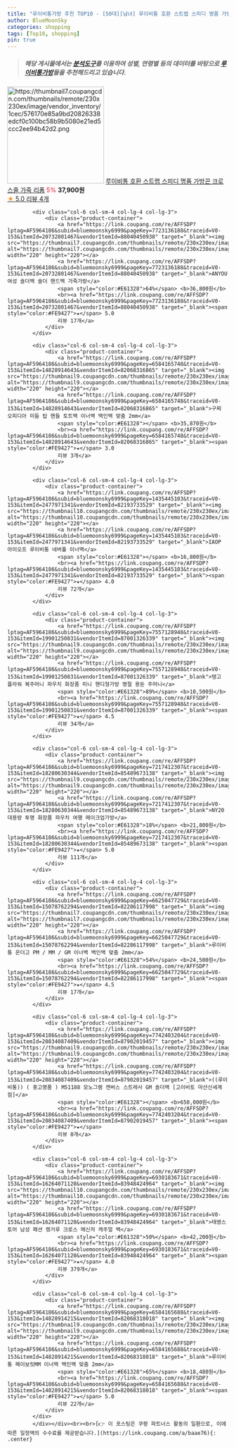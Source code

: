 ```yaml
---
title: "루이비통가방 추천 TOP10 - [50대][남녀] 루이비통 호환 스트랩 스피디 명품 가방끈 크로스줄 가죽 리폼"
author: BlueMoonSky
categories: shopping
tags: [Top10, shopping]
pin: true
---
```


> ##### 해당 게시물에서는 [**분석도구**](https://itemscout.io/)를 이용하여 **성별**, **연령별** 등의 데이터를 바탕으로 [**루이비통가방**](https://link.coupang.com/a/baae76)들을 추천해드리고 있습니다.
<div class="container"><div class="row">
            <div class="col-6 col-sm-4 col-lg-4 col-lg-3">
                <div class="product-container">
                    <a href="https://link.coupang.com/re/AFFSDP?lptag=AF5964186&subid=bluemoonsky6999&pageKey=7735238434&traceid=V0-153&itemId=20796283098&vendorItemId=87865700671" target="_blank"><img src="https://thumbnail7.coupangcdn.com/thumbnails/remote/230x230ex/image/vendor_inventory/1cec/576170e85a9bd20826338edcf0c100bc58b9b5080e21ed5ccc2ee94b42d2.png" alt="https://thumbnail7.coupangcdn.com/thumbnails/remote/230x230ex/image/vendor_inventory/1cec/576170e85a9bd20826338edcf0c100bc58b9b5080e21ed5ccc2ee94b42d2.png" width="220" height="220"></a>
                    <a href="https://link.coupang.com/re/AFFSDP?lptag=AF5964186&subid=bluemoonsky6999&pageKey=7735238434&traceid=V0-153&itemId=20796283098&vendorItemId=87865700671" target="_blank">루이비통 호환 스트랩 스피디 명품 가방끈 크로스줄 가죽 리폼</a>
                    <span style="color:#E61328">5%</span> <b>37,900원</b>
                    <br><a href="https://link.coupang.com/re/AFFSDP?lptag=AF5964186&subid=bluemoonsky6999&pageKey=7735238434&traceid=V0-153&itemId=20796283098&vendorItemId=87865700671" target="_blank"><span style="color:#FE9427">★</span> 5.0
                    리뷰 4개</a>
                </div>
            </div>
            
            <div class="col-6 col-sm-4 col-lg-4 col-lg-3">
                <div class="product-container">
                    <a href="https://link.coupang.com/re/AFFSDP?lptag=AF5964186&subid=bluemoonsky6999&pageKey=7723136188&traceid=V0-153&itemId=20732801467&vendorItemId=88040450938" target="_blank"><img src="https://thumbnail7.coupangcdn.com/thumbnails/remote/230x230ex/image/vendor_inventory/c89e/8e0a5a0c68b2125e72c3d0260642b3c60a6605475abea802ac3160216cd8.jpg" alt="https://thumbnail7.coupangcdn.com/thumbnails/remote/230x230ex/image/vendor_inventory/c89e/8e0a5a0c68b2125e72c3d0260642b3c60a6605475abea802ac3160216cd8.jpg" width="220" height="220"></a>
                    <a href="https://link.coupang.com/re/AFFSDP?lptag=AF5964186&subid=bluemoonsky6999&pageKey=7723136188&traceid=V0-153&itemId=20732801467&vendorItemId=88040450938" target="_blank">ANYOU 여성 숄더백 숄더 핸드백 가죽가방</a>
                    <span style="color:#E61328">64%</span> <b>36,800원</b>
                    <br><a href="https://link.coupang.com/re/AFFSDP?lptag=AF5964186&subid=bluemoonsky6999&pageKey=7723136188&traceid=V0-153&itemId=20732801467&vendorItemId=88040450938" target="_blank"><span style="color:#FE9427">★</span> 5.0
                    리뷰 17개</a>
                </div>
            </div>
            
            <div class="col-6 col-sm-4 col-lg-4 col-lg-3">
                <div class="product-container">
                    <a href="https://link.coupang.com/re/AFFSDP?lptag=AF5964186&subid=bluemoonsky6999&pageKey=6584165748&traceid=V0-153&itemId=14828914643&vendorItemId=82068316865" target="_blank"><img src="https://thumbnail9.coupangcdn.com/thumbnails/remote/230x230ex/image/vendor_inventory/3f1c/d0802c4eb51cf4f76e483c32714407ce7d705ec7bb3de9685b268cf5554c.jpeg" alt="https://thumbnail9.coupangcdn.com/thumbnails/remote/230x230ex/image/vendor_inventory/3f1c/d0802c4eb51cf4f76e483c32714407ce7d705ec7bb3de9685b268cf5554c.jpeg" width="220" height="220"></a>
                    <a href="https://link.coupang.com/re/AFFSDP?lptag=AF5964186&subid=bluemoonsky6999&pageKey=6584165748&traceid=V0-153&itemId=14828914643&vendorItemId=82068316865" target="_blank">구찌 오피디아 미듐 탑 핸들 토트백 이너백 백인백 맞춤 2mm</a>
                    <span style="color:#E61328"></span> <b>35,870원</b>
                    <br><a href="https://link.coupang.com/re/AFFSDP?lptag=AF5964186&subid=bluemoonsky6999&pageKey=6584165748&traceid=V0-153&itemId=14828914643&vendorItemId=82068316865" target="_blank"><span style="color:#FE9427">★</span> 3.0
                    리뷰 3개</a>
                </div>
            </div>
            
            <div class="col-6 col-sm-4 col-lg-4 col-lg-3">
                <div class="product-container">
                    <a href="https://link.coupang.com/re/AFFSDP?lptag=AF5964186&subid=bluemoonsky6999&pageKey=1435445103&traceid=V0-153&itemId=2477971341&vendorItemId=82193733529" target="_blank"><img src="https://thumbnail10.coupangcdn.com/thumbnails/remote/230x230ex/image/vendor_inventory/f62e/850e67079b3d0e0b7506a5dfb59654513f1bfe55b1ed91aaf5ee4cc941cb.jpg" alt="https://thumbnail10.coupangcdn.com/thumbnails/remote/230x230ex/image/vendor_inventory/f62e/850e67079b3d0e0b7506a5dfb59654513f1bfe55b1ed91aaf5ee4cc941cb.jpg" width="220" height="220"></a>
                    <a href="https://link.coupang.com/re/AFFSDP?lptag=AF5964186&subid=bluemoonsky6999&pageKey=1435445103&traceid=V0-153&itemId=2477971341&vendorItemId=82193733529" target="_blank">IAOP 아이오프 루이비통 네버풀 이너백</a>
                    <span style="color:#E61328"></span> <b>16,800원</b>
                    <br><a href="https://link.coupang.com/re/AFFSDP?lptag=AF5964186&subid=bluemoonsky6999&pageKey=1435445103&traceid=V0-153&itemId=2477971341&vendorItemId=82193733529" target="_blank"><span style="color:#FE9427">★</span> 4.0
                    리뷰 72개</a>
                </div>
            </div>
            
            <div class="col-6 col-sm-4 col-lg-4 col-lg-3">
                <div class="product-container">
                    <a href="https://link.coupang.com/re/AFFSDP?lptag=AF5964186&subid=bluemoonsky6999&pageKey=7557128948&traceid=V0-153&itemId=19901250831&vendorItemId=87001326339" target="_blank"><img src="https://thumbnail9.coupangcdn.com/thumbnails/remote/230x230ex/image/vendor_inventory/3e5d/a5dfeb6e0349424738b3e8c9fe8c6452b9e8f73ebb3f9cf307a069347b2f.png" alt="https://thumbnail9.coupangcdn.com/thumbnails/remote/230x230ex/image/vendor_inventory/3e5d/a5dfeb6e0349424738b3e8c9fe8c6452b9e8f73ebb3f9cf307a069347b2f.png" width="220" height="220"></a>
                    <a href="https://link.coupang.com/re/AFFSDP?lptag=AF5964186&subid=bluemoonsky6999&pageKey=7557128948&traceid=V0-153&itemId=19901250831&vendorItemId=87001326339" target="_blank">탱고 플라워 복주머니 파우치 화장품 미니 핸디형가방 명절 용돈 주머니</a>
                    <span style="color:#E61328">89%</span> <b>10,500원</b>
                    <br><a href="https://link.coupang.com/re/AFFSDP?lptag=AF5964186&subid=bluemoonsky6999&pageKey=7557128948&traceid=V0-153&itemId=19901250831&vendorItemId=87001326339" target="_blank"><span style="color:#FE9427">★</span> 4.5
                    리뷰 34개</a>
                </div>
            </div>
            
            <div class="col-6 col-sm-4 col-lg-4 col-lg-3">
                <div class="product-container">
                    <a href="https://link.coupang.com/re/AFFSDP?lptag=AF5964186&subid=bluemoonsky6999&pageKey=7217412307&traceid=V0-153&itemId=18280630344&vendorItemId=85489673138" target="_blank"><img src="https://thumbnail9.coupangcdn.com/thumbnails/remote/230x230ex/image/vendor_inventory/204c/434c8afb9edaaf25f3c31b3d57294e73225e682d2170199a21da4d209df2.jpg" alt="https://thumbnail9.coupangcdn.com/thumbnails/remote/230x230ex/image/vendor_inventory/204c/434c8afb9edaaf25f3c31b3d57294e73225e682d2170199a21da4d209df2.jpg" width="220" height="220"></a>
                    <a href="https://link.coupang.com/re/AFFSDP?lptag=AF5964186&subid=bluemoonsky6999&pageKey=7217412307&traceid=V0-153&itemId=18280630344&vendorItemId=85489673138" target="_blank">NY20 대용량 투명 화장품 파우치 여행 메이크업가방</a>
                    <span style="color:#E61328">18%</span> <b>21,800원</b>
                    <br><a href="https://link.coupang.com/re/AFFSDP?lptag=AF5964186&subid=bluemoonsky6999&pageKey=7217412307&traceid=V0-153&itemId=18280630344&vendorItemId=85489673138" target="_blank"><span style="color:#FE9427">★</span> 5.0
                    리뷰 111개</a>
                </div>
            </div>
            
            <div class="col-6 col-sm-4 col-lg-4 col-lg-3">
                <div class="product-container">
                    <a href="https://link.coupang.com/re/AFFSDP?lptag=AF5964186&subid=bluemoonsky6999&pageKey=6625047729&traceid=V0-153&itemId=15078762294&vendorItemId=82286117998" target="_blank"><img src="https://thumbnail7.coupangcdn.com/thumbnails/remote/230x230ex/image/vendor_inventory/24e9/47d1584d0ca578f68ba51c80c9dd6881d9e05bb18f3351505df8d679b7b1.jpeg" alt="https://thumbnail7.coupangcdn.com/thumbnails/remote/230x230ex/image/vendor_inventory/24e9/47d1584d0ca578f68ba51c80c9dd6881d9e05bb18f3351505df8d679b7b1.jpeg" width="220" height="220"></a>
                    <a href="https://link.coupang.com/re/AFFSDP?lptag=AF5964186&subid=bluemoonsky6999&pageKey=6625047729&traceid=V0-153&itemId=15078762294&vendorItemId=82286117998" target="_blank">루이비통 온더고 PM / MM / GM 이너백 백인백 맞춤 2mm</a>
                    <span style="color:#E61328">54%</span> <b>24,500원</b>
                    <br><a href="https://link.coupang.com/re/AFFSDP?lptag=AF5964186&subid=bluemoonsky6999&pageKey=6625047729&traceid=V0-153&itemId=15078762294&vendorItemId=82286117998" target="_blank"><span style="color:#FE9427">★</span> 4.5
                    리뷰 17개</a>
                </div>
            </div>
            
            <div class="col-6 col-sm-4 col-lg-4 col-lg-3">
                <div class="product-container">
                    <a href="https://link.coupang.com/re/AFFSDP?lptag=AF5964186&subid=bluemoonsky6999&pageKey=7742403204&traceid=V0-153&itemId=20834087409&vendorItemId=87902019457" target="_blank"><img src="https://thumbnail9.coupangcdn.com/thumbnails/remote/230x230ex/image/vendor_inventory/2bfb/e0283c6c6fd374f6804980a680d7a7fa1a82c60742a86a4556ffceba83e0.jpg" alt="https://thumbnail9.coupangcdn.com/thumbnails/remote/230x230ex/image/vendor_inventory/2bfb/e0283c6c6fd374f6804980a680d7a7fa1a82c60742a86a4556ffceba83e0.jpg" width="220" height="220"></a>
                    <a href="https://link.coupang.com/re/AFFSDP?lptag=AF5964186&subid=bluemoonsky6999&pageKey=7742403204&traceid=V0-153&itemId=20834087409&vendorItemId=87902019457" target="_blank">((루이비통)) ( 중고명품 ) M51188 모노그램 캔버스 스트레사 GM 숄더백 [고이비토 마산신세계점]</a>
                    <span style="color:#E61328"></span> <b>650,000원</b>
                    <br><a href="https://link.coupang.com/re/AFFSDP?lptag=AF5964186&subid=bluemoonsky6999&pageKey=7742403204&traceid=V0-153&itemId=20834087409&vendorItemId=87902019457" target="_blank"><span style="color:#FE9427">★</span> 
                    리뷰 0개</a>
                </div>
            </div>
            
            <div class="col-6 col-sm-4 col-lg-4 col-lg-3">
                <div class="product-container">
                    <a href="https://link.coupang.com/re/AFFSDP?lptag=AF5964186&subid=bluemoonsky6999&pageKey=6930183671&traceid=V0-153&itemId=16264071120&vendorItemId=83948424964" target="_blank"><img src="https://thumbnail10.coupangcdn.com/thumbnails/remote/230x230ex/image/vendor_inventory/38c2/d22e316a3daae6658bcb55f53a53b8fd42374fe687ebdebd29cee03ef378.jpg" alt="https://thumbnail10.coupangcdn.com/thumbnails/remote/230x230ex/image/vendor_inventory/38c2/d22e316a3daae6658bcb55f53a53b8fd42374fe687ebdebd29cee03ef378.jpg" width="220" height="220"></a>
                    <a href="https://link.coupang.com/re/AFFSDP?lptag=AF5964186&subid=bluemoonsky6999&pageKey=6930183671&traceid=V0-153&itemId=16264071120&vendorItemId=83948424964" target="_blank">태영스토어 남성 패션 캥거루 크로스 메신저 캐주얼 백</a>
                    <span style="color:#E61328">50%</span> <b>42,200원</b>
                    <br><a href="https://link.coupang.com/re/AFFSDP?lptag=AF5964186&subid=bluemoonsky6999&pageKey=6930183671&traceid=V0-153&itemId=16264071120&vendorItemId=83948424964" target="_blank"><span style="color:#FE9427">★</span> 4.0
                    리뷰 379개</a>
                </div>
            </div>
            
            <div class="col-6 col-sm-4 col-lg-4 col-lg-3">
                <div class="product-container">
                    <a href="https://link.coupang.com/re/AFFSDP?lptag=AF5964186&subid=bluemoonsky6999&pageKey=6584165688&traceid=V0-153&itemId=14828914215&vendorItemId=82068318018" target="_blank"><img src="https://thumbnail9.coupangcdn.com/thumbnails/remote/230x230ex/image/vendor_inventory/151e/c46b0affbcb7d411079aa268c53f8746f58fea14ffe46706093f5f77ffa3.jpeg" alt="https://thumbnail9.coupangcdn.com/thumbnails/remote/230x230ex/image/vendor_inventory/151e/c46b0affbcb7d411079aa268c53f8746f58fea14ffe46706093f5f77ffa3.jpeg" width="220" height="220"></a>
                    <a href="https://link.coupang.com/re/AFFSDP?lptag=AF5964186&subid=bluemoonsky6999&pageKey=6584165688&traceid=V0-153&itemId=14828914215&vendorItemId=82068318018" target="_blank">루이비통 페이보릿MM 이너백 백인백 맞춤 2mm</a>
                    <span style="color:#E61328">65%</span> <b>18,480원</b>
                    <br><a href="https://link.coupang.com/re/AFFSDP?lptag=AF5964186&subid=bluemoonsky6999&pageKey=6584165688&traceid=V0-153&itemId=14828914215&vendorItemId=82068318018" target="_blank"><span style="color:#FE9427">★</span> 5.0
                    리뷰 22개</a>
                </div>
            </div>
            </div></div><br><br>[👉 이 포스팅은 쿠팡 파트너스 활동의 일환으로, 이에 따른 일정액의 수수료를 제공받습니다.](https://link.coupang.com/a/baae76){: .center}